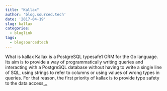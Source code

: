 ```yaml
---
title: "Kallax"
author: 'blog.sourced.tech'
date: '2017-04-19'
slug: kallax
categories:
  - bloglink
tags:
  - blogsourcedtech
---
```


What is kallax Kallax is a PostgreSQL typesafe1 ORM for the Go language. Its aim is to provide a way of programmatically writing queries and interacting with a PostgreSQL database without having to write a single line of SQL, using strings to refer to columns or using values of wrong types in queries. For that reason, the first priority of kallax is to provide type safety to the data access[... <i class="fas fa-external-link-alt"></i>](https://blog.sourced.tech//blog.sourced.tech/post/kallax/)

